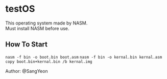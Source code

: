 # testOS
This operating system made by NASM.  
Must install NASM before use.
## How To Start
`nasm -f bin -o boot.bin boot.asm`
`nasm -f bin -o kernal.bin kernal.asm`
`copy boot.bin+kernal.bin /b kernal.img`

Author: @SangYeon